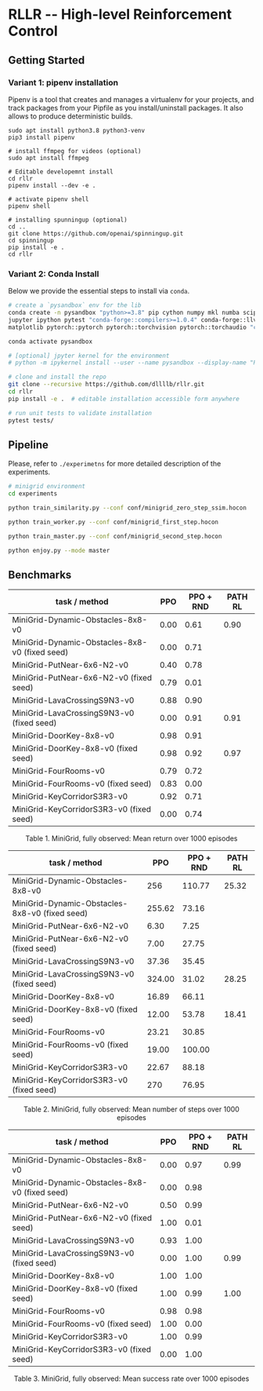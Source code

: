 # RLLR -- High-level Reinforcement Control

## Getting Started

### Variant 1: pipenv installation

Pipenv is a tool that creates and manages a virtualenv for your projects, and track packages
from your Pipfile as you install/uninstall packages. It also allows to produce deterministic
builds.

```
sudo apt install python3.8 python3-venv
pip3 install pipenv

# install ffmpeg for videos (optional)
sudo apt install ffmpeg

# Editable developemnt install
cd rllr
pipenv install --dev -e .

# activate pipenv shell
pipenv shell

# installing spunningup (optional)
cd ..
git clone https://github.com/openai/spinningup.git
cd spinningup
pip install -e .
cd rllr
```

### Variant 2: Conda Install

Below we provide the essential steps to install via `conda`.

```bash
# create a `pysandbox` env for the lib
conda create -n pysandbox "python>=3.8" pip cython numpy mkl numba scipy scikit-learn \
jupyter ipython pytest "conda-forge::compilers>=1.0.4" conda-forge::llvm-openmp \
matplotlib pytorch::pytorch pytorch::torchvision pytorch::torchaudio "cudatoolkit>=10.2"

conda activate pysandbox

# [optional] jpyter kernel for the environment
# python -m ipykernel install --user --name pysandbox --display-name "Py3.8 (rllr)"

# clone and install the repo
git clone --recursive https://github.com/dllllb/rllr.git
cd rllr
pip install -e .  # editable installation accessible form anywhere

# run unit tests to validate installation
pytest tests/
```

## Pipeline
Please, refer to `./experimetns` for more detailed description of the experiments.

```bash
# minigrid environment
cd experiments

python train_similarity.py --conf conf/minigrid_zero_step_ssim.hocon

python train_worker.py --conf conf/minigrid_first_step.hocon

python train_master.py --conf conf/minigrid_second_step.hocon

python enjoy.py --mode master


```
## Benchmarks 

| task / method                                  | PPO  | PPO + RND | PATH RL |
|------------------------------------------------|------|-----------|---------|
| MiniGrid-Dynamic-Obstacles-8x8-v0              | 0.00 | 0.61      | 0.90    |
| MiniGrid-Dynamic-Obstacles-8x8-v0 (fixed seed) | 0.00 | 0.71      |         |
| MiniGrid-PutNear-6x6-N2-v0                     | 0.40 | 0.78      |         |
| MiniGrid-PutNear-6x6-N2-v0 (fixed seed)        | 0.79 | 0.01      |         |
| MiniGrid-LavaCrossingS9N3-v0                   | 0.88 | 0.90      |         |
| MiniGrid-LavaCrossingS9N3-v0 (fixed seed)      | 0.00 | 0.91      | 0.91    |
| MiniGrid-DoorKey-8x8-v0                        | 0.98 | 0.91      |         |
| MiniGrid-DoorKey-8x8-v0 (fixed seed)           | 0.98 | 0.92      | 0.97    |
| MiniGrid-FourRooms-v0                          | 0.79 | 0.72      |         |
| MiniGrid-FourRooms-v0 (fixed seed)             | 0.83 | 0.00      |         |
| MiniGrid-KeyCorridorS3R3-v0                    | 0.92 | 0.71      |         |
| MiniGrid-KeyCorridorS3R3-v0 (fixed seed)       | 0.00 | 0.74      |         |

<p align="center">
    Table 1. MiniGrid, fully observed: Mean return over 1000 episodes
</p> 


| task / method                                  | PPO    | PPO + RND | PATH RL |
|------------------------------------------------|--------|-----------|---------|
| MiniGrid-Dynamic-Obstacles-8x8-v0              | 256    | 110.77    | 25.32   |
| MiniGrid-Dynamic-Obstacles-8x8-v0 (fixed seed) | 255.62 | 73.16     |         |
| MiniGrid-PutNear-6x6-N2-v0                     | 6.30   | 7.25      |         |
| MiniGrid-PutNear-6x6-N2-v0 (fixed seed)        | 7.00   | 27.75     |         |
| MiniGrid-LavaCrossingS9N3-v0                   | 37.36  | 35.45     |         |
| MiniGrid-LavaCrossingS9N3-v0 (fixed seed)      | 324.00 | 31.02     | 28.25   |
| MiniGrid-DoorKey-8x8-v0                        | 16.89  | 66.11     |         |
| MiniGrid-DoorKey-8x8-v0 (fixed seed)           | 12.00  | 53.78     | 18.41   |
| MiniGrid-FourRooms-v0                          | 23.21  | 30.85     |         |
| MiniGrid-FourRooms-v0 (fixed seed)             | 19.00  | 100.00    |         |
| MiniGrid-KeyCorridorS3R3-v0                    | 22.67  | 88.18     |         |
| MiniGrid-KeyCorridorS3R3-v0 (fixed seed)       | 270    | 76.95     |         |

<p align="center">
    Table 2. MiniGrid, fully observed: Mean number of steps over 1000 episodes
</p>


| task / method                                  | PPO   | PPO + RND | PATH RL |
|------------------------------------------------|-------|-----------|---------|
| MiniGrid-Dynamic-Obstacles-8x8-v0              | 0.00  | 0.97      | 0.99    |
| MiniGrid-Dynamic-Obstacles-8x8-v0 (fixed seed) | 0.00  | 0.98      |         |
| MiniGrid-PutNear-6x6-N2-v0                     | 0.50  | 0.99      |         |
| MiniGrid-PutNear-6x6-N2-v0 (fixed seed)        | 1.00  | 0.01      |         |
| MiniGrid-LavaCrossingS9N3-v0                   | 0.93  | 1.00      |         |
| MiniGrid-LavaCrossingS9N3-v0 (fixed seed)      | 0.00  | 1.00      | 0.99    |
| MiniGrid-DoorKey-8x8-v0                        | 1.00  | 1.00      |         |
| MiniGrid-DoorKey-8x8-v0 (fixed seed)           | 1.00  | 0.99      | 1.00    |
| MiniGrid-FourRooms-v0                          | 0.98  | 0.98      |         |
| MiniGrid-FourRooms-v0 (fixed seed)             | 1.00  | 0.00      |         |
| MiniGrid-KeyCorridorS3R3-v0                    | 1.00  | 0.99      |         |
| MiniGrid-KeyCorridorS3R3-v0 (fixed seed)       | 0.00  | 1.00      |         |

<p align="center">
    Table 3. MiniGrid, fully observed: Mean success rate over 1000 episodes
</p>
